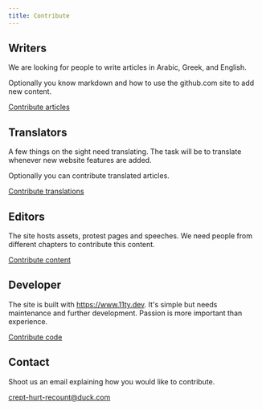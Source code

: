 ```yaml
---
title: Contribute
---
```


## Writers

We are looking for people to write articles in Arabic, Greek, and English.

Optionally you know markdown and how to use the github.com site to add new
content.

[Contribute articles](#contact)

## Translators

A few things on the sight need translating. The task will be to translate
whenever new website features are added.

Optionally you can contribute translated articles.

[Contribute translations](#contact)

## Editors

The site hosts assets, protest pages and speeches. We need people from
different chapters to contribute this content.

[Contribute content](#contact)

## Developer

The site is built with https://www.11ty.dev. It's simple but needs maintenance
and further development. Passion is more important than experience.

[Contribute code](#contact)

<div id="contact">

## Contact

Shoot us an email explaining how you would like to contribute.

[crept-hurt-recount@duck.com](mailto:crept-hurt-recount@duck.com?subject=Contribute)

</div>
